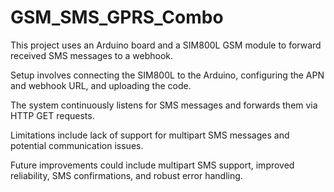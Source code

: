 # GSM_SMS_GPRS_Combo
This project uses an Arduino board and a SIM800L GSM module to forward received SMS messages to a webhook. 

Setup involves connecting the SIM800L to the Arduino, configuring the APN and webhook URL, and uploading the code. 

The system continuously listens for SMS messages and forwards them via HTTP GET requests. 

Limitations include lack of support for multipart SMS messages and potential communication issues. 

Future improvements could include multipart SMS support, improved reliability, SMS confirmations, and robust error handling.
